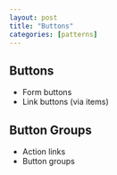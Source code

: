 ```yaml
---
layout: post
title: "Buttons"
categories: [patterns]
---
```


## Buttons

- Form buttons
- Link buttons (via items)


## Button Groups

- Action links
- Button groups

